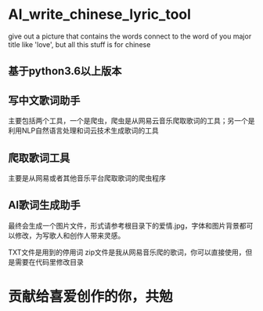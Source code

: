 # AI_write_chinese_lyric_tool
give out a picture that contains the words connect to the word of you major title like 'love', but all this stuff is for chinese
## 基于python3.6以上版本
## 写中文歌词助手
主要包括两个工具，一个是爬虫，爬虫是从网易云音乐爬取歌词的工具；另一个是利用NLP自然语言处理和词云技术生成歌词的工具
## 爬取歌词工具
主要是从网易或者其他音乐平台爬取歌词的爬虫程序
## AI歌词生成助手
最终会生成一个图片文件，形式请参考根目录下的爱情.jpg，字体和图片背景都可以修改，为写歌人和创作人带来灵感。

TXT文件是用到的停用词
zip文件是我从网易音乐爬的歌词，你可以直接使用，但是需要在代码里修改目录

# 贡献给喜爱创作的你，共勉
